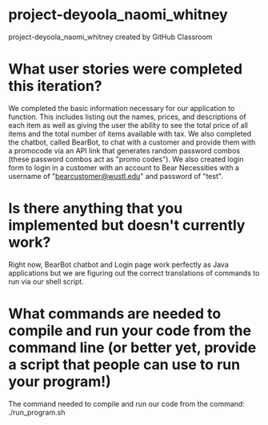 # project-deyoola_naomi_whitney
project-deyoola_naomi_whitney created by GitHub Classroom

# What user stories were completed this iteration?
We completed the basic information necessary for our application to function. This includes listing out the names, prices, and descriptions of each item as well as giving the user the ability to see the total price of all items and the total number of items available with tax. We also completed the chatbot, called BearBot, to chat with a customer and provide them with a promocode via an API link that generates random password combos (these password combos act as "promo codes"). We also created login form to login in a customer with an account to Bear Necessities with a username of "bearcustomer@wustl.edu" and password of "test".

# Is there anything that you implemented but doesn't currently work?
Right now, BearBot chatbot and Login page work perfectly as Java applications but we are figuring out the correct translations of commands to run via our shell script.
# What commands are needed to compile and run your code from the command line (or better yet, provide a script that people can use to run your program!)
The command needed to compile and run our code from the command: ./run_program.sh 
